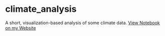 # climate_analysis
A short, visualization-based analysis of some climate data.
[View Notebook on my Website](https://epswartz.github.io/Climate_Analysis.html)
